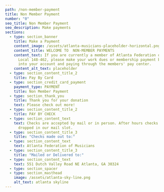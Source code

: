 ```yaml
---
path: /non-member-payment
title: Non Member Payment
number: "0"
seo_title: Non Member Payment
seo_description: Make payments
sections:
  - type: section_banner
    title: Make a Payment
    content_image: /assets/atlanta-musicians-placeholder-horizontal.png
    content_title: WELCOME TO  NON-MEMBER PAYMENTS
    content_text: If you are currently a member of Atlanta Federation of Musicians
      Local 148-462, please make your work dues or membership payment by logging
      into your account and paying through the members' pay center.
    content_alt_text: placeholder
  - type: section_content_title_2
    title: Pay By Card
  - type: section_credit_card_payment
    payment_type: PAYMENT
    title: Non Member Payment
  - type: section_thank_you
    title: Thank you for your donation
    text: Please check out more!
  - type: section_content_title_2
    title: PAY BY CHECK
  - type: section_content_text
    text: Checks are accepted by mail or in person. After hours checks may be
      dropped in our mail slot.
  - type: section_content_title_3
    title: "Checks made out to:"
  - type: section_content_text
    text: Atlanta Federation of Musicians
  - type: section_content_title_3
    title: "Mailed or Delivered to:"
  - type: section_content_text
    text: 551 Dutch Valley Road NE Atlanta, GA 30324
  - type: section_spacer
  - type: section_masthead
    image: /assets/atlanta-sky-line.png
    alt_text: atlanta skyline
---
```

